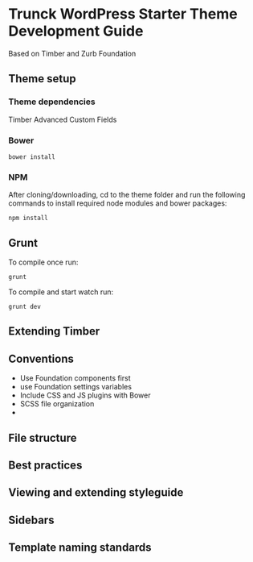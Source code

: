 # Trunck WordPress Starter Theme Development Guide
Based on Timber and Zurb Foundation

## Theme setup

### Theme dependencies

Timber
Advanced Custom Fields

### Bower
```shell
bower install
```

### NPM
After cloning/downloading, cd to the theme folder and run the following commands to install required node modules and bower packages:
```shell
npm install
```
## Grunt
To compile once run:
```shell
grunt
```
To compile and start watch run:
```shell
grunt dev
```
## Extending Timber


## Conventions

- Use Foundation components first
- use Foundation settings variables
- Include CSS and JS plugins with Bower
- SCSS file organization
- 
## File structure



## Best practices


## Viewing and extending styleguide


## Sidebars


## Template naming standards